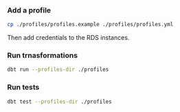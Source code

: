 ### Add a profile
```sh
cp ./profiles/profiles.example ./profiles/profiles.yml
```
Then add credentials to the RDS instances.

### Run trnasformations
```sh
dbt run --profiles-dir ./profiles
```

### Run tests
```sh
dbt test --profiles-dir ./profiles
```